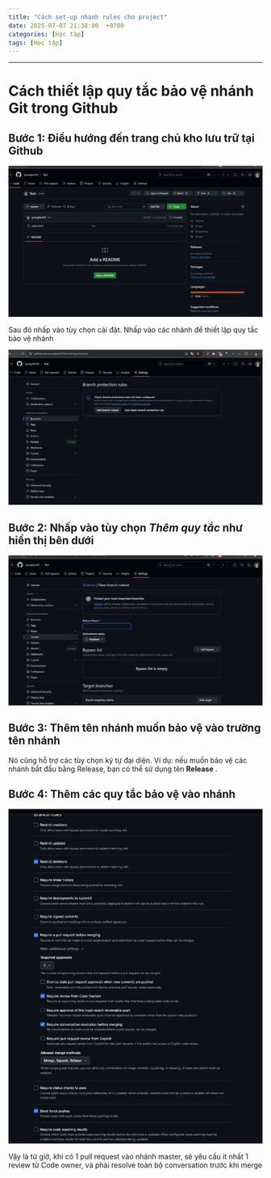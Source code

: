 ```yaml
---
title: "Cách set-up nhanh rules cho project"
date: 2025-07-07 21:38:00  +0700
categories: [Học tập]
tags: [Học tập]
---
```


---

# Cách thiết lập quy tắc bảo vệ nhánh Git trong Github

## Bước 1: Điều hướng đến trang chủ kho lưu trữ tại Github

<p align="center">
  <img src="/assets/images/git-protect/1.png" alt="Image title_1" />
</p>

Sau đó nhấp vào tùy chọn cài đặt. Nhấp vào các nhánh để thiết lập quy tắc bảo vệ nhánh

<p align="center">
  <img src="/assets/images/git-protect/2.png" alt="Image title_1" />
</p>

## Bước 2: Nhấp vào tùy chọn _Thêm quy tắc_ như hiển thị bên dưới

<p align="center">
  <img src="/assets/images/git-protect/3.png" alt="Image title_1" />
</p>

## Bước 3: Thêm tên nhánh muốn bảo vệ vào trường tên nhánh

Nó cũng hỗ trợ các tùy chọn ký tự đại diện. Ví dụ: nếu muốn bảo vệ các nhánh bắt đầu bằng Release, bạn có thể sử dụng tên **Release** .

## Bước 4: Thêm các quy tắc bảo vệ vào nhánh

<p align="center">
  <img src="/assets/images/git-protect/4.png" alt="Image title_1" />
</p>

Vậy là từ giờ, khi có 1 pull request vào nhánh master, sẽ yêu cầu ít nhất 1 review từ Code owner, và phải resolve toàn bộ conversation trước khi merge
